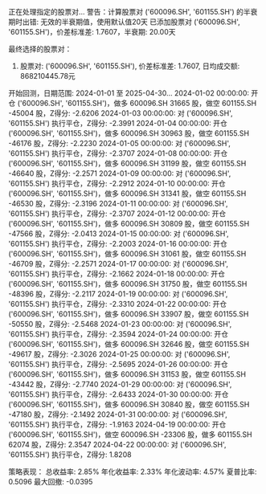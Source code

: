 正在处理指定的股票对...
警告：计算股票对 ('600096.SH', '601155.SH') 的半衰期时出错: 无效的半衰期值，使用默认值20天
已添加股票对 ('600096.SH', '601155.SH')，价差标准差: 1.7607，半衰期: 20.00天

最终选择的股票对：
1. 股票对: ('600096.SH', '601155.SH'), 价差标准差: 1.7607, 日均成交额: 868210445.78元

开始回测，日期范围: 2024-01-01 至 2025-04-30...
2024-01-02 00:00:00: 开仓 ('600096.SH', '601155.SH')，做多 600096.SH 31665 股，做空 601155.SH -45004 股，Z得分: -2.6206
2024-01-03 00:00:00: 对 ('600096.SH', '601155.SH') 执行平仓，Z得分: -2.3991
2024-01-04 00:00:00: 开仓 ('600096.SH', '601155.SH')，做多 600096.SH 30963 股，做空 601155.SH -46176 股，Z得分: -2.2230
2024-01-05 00:00:00: 对 ('600096.SH', '601155.SH') 执行平仓，Z得分: -2.3707
2024-01-08 00:00:00: 开仓 ('600096.SH', '601155.SH')，做多 600096.SH 31199 股，做空 601155.SH -46640 股，Z得分: -2.2571
2024-01-09 00:00:00: 对 ('600096.SH', '601155.SH') 执行平仓，Z得分: -2.2912
2024-01-10 00:00:00: 开仓 ('600096.SH', '601155.SH')，做多 600096.SH 31341 股，做空 601155.SH -46530 股，Z得分: -2.3196
2024-01-11 00:00:00: 对 ('600096.SH', '601155.SH') 执行平仓，Z得分: -2.3707
2024-01-12 00:00:00: 开仓 ('600096.SH', '601155.SH')，做多 600096.SH 30809 股，做空 601155.SH -47566 股，Z得分: -2.0413
2024-01-15 00:00:00: 对 ('600096.SH', '601155.SH') 执行平仓，Z得分: -2.2003
2024-01-16 00:00:00: 开仓 ('600096.SH', '601155.SH')，做多 600096.SH 31061 股，做空 601155.SH -46709 股，Z得分: -2.2571
2024-01-17 00:00:00: 对 ('600096.SH', '601155.SH') 执行平仓，Z得分: -2.1662
2024-01-18 00:00:00: 开仓 ('600096.SH', '601155.SH')，做多 600096.SH 31750 股，做空 601155.SH -48396 股，Z得分: -2.2117
2024-01-19 00:00:00: 对 ('600096.SH', '601155.SH') 执行平仓，Z得分: -2.3310
2024-01-22 00:00:00: 开仓 ('600096.SH', '601155.SH')，做多 600096.SH 33907 股，做空 601155.SH -50550 股，Z得分: -2.5468
2024-01-23 00:00:00: 对 ('600096.SH', '601155.SH') 执行平仓，Z得分: -2.3594
2024-01-24 00:00:00: 开仓 ('600096.SH', '601155.SH')，做多 600096.SH 32646 股，做空 601155.SH -49617 股，Z得分: -2.3026
2024-01-25 00:00:00: 对 ('600096.SH', '601155.SH') 执行平仓，Z得分: -2.5695
2024-01-26 00:00:00: 开仓 ('600096.SH', '601155.SH')，做多 600096.SH 31153 股，做空 601155.SH -43442 股，Z得分: -2.7740
2024-01-29 00:00:00: 对 ('600096.SH', '601155.SH') 执行平仓，Z得分: -2.6433
2024-01-30 00:00:00: 开仓 ('600096.SH', '601155.SH')，做多 600096.SH 30840 股，做空 601155.SH -47180 股，Z得分: -2.1492
2024-01-31 00:00:00: 对 ('600096.SH', '601155.SH') 执行平仓，Z得分: -1.9163
2024-04-19 00:00:00: 开仓 ('600096.SH', '601155.SH')，做空 600096.SH -23306 股，做多 601155.SH 62074 股，Z得分: 2.3547
2024-04-22 00:00:00: 对 ('600096.SH', '601155.SH') 执行平仓，Z得分: 1.8208

策略表现：
总收益率: 2.85%
年化收益率: 2.33%
年化波动率: 4.57%
夏普比率: 0.5096
最大回撤: -0.0395